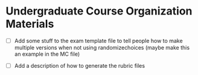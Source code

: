 # Undergraduate Course Organization Materials

- [ ] Add some stuff to the exam template file to tell people how to make multiple versions when not using 
randomizechoices (maybe make this an example in the MC file)

- [ ] Add a description of how to generate the rubric files
